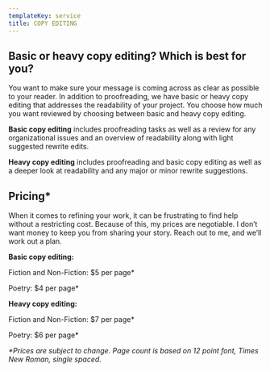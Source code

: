 ```yaml
---
templateKey: service
title: COPY EDITING
---
```

## Basic or heavy copy editing? Which is best for you?

You want to make sure your message is coming across as clear as possible to your reader. In addition to proofreading, we have basic or heavy copy editing that addresses the readability of your project. You choose how much you want reviewed by choosing between basic and heavy copy editing.

**Basic copy editing** includes proofreading tasks as well as a review for any organizational issues and an overview of readability along with light suggested rewrite edits.

**Heavy copy editing** includes proofreading and basic copy editing as well as a deeper look at readability and any major or minor rewrite suggestions.

## Pricing*

When it comes to refining your work, it can be frustrating to find help without a restricting cost. Because of this, my prices are negotiable. I don’t want money to keep you from sharing your story. Reach out to me, and we’ll work out a plan.

**Basic copy editing:** 

Fiction and Non-Fiction: $5 per page* 

Poetry: $4 per page*

**Heavy copy editing:** 

Fiction and Non-Fiction: $7 per page*  

Poetry: $6 per page*

_\*Prices are subject to change. Page count is based on 12 point font, Times New Roman, single spaced._
